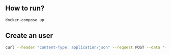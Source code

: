 ## How to run?

```bash
docker-compose up
```

## Create an user
```bash
curl --header "Content-Type: application/json" --request POST --data '{"username":"sjdonado","password":"12345"}' http://localhost:3000/users
```